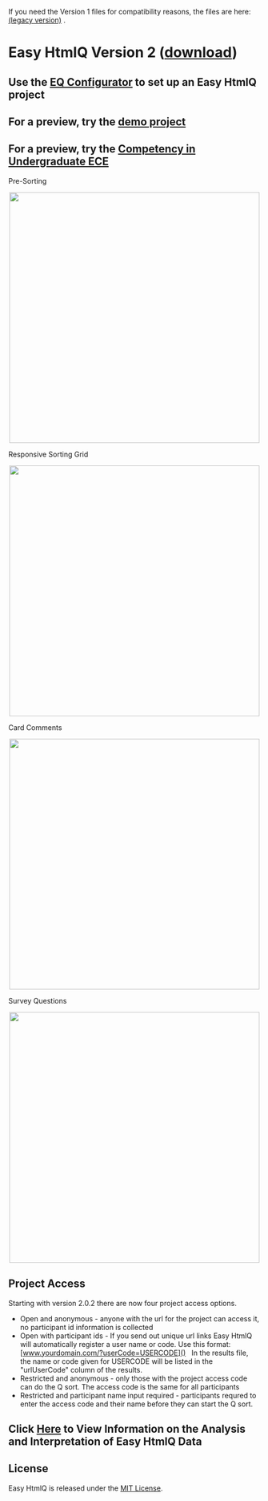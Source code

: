 If you need the Version 1 files for compatibility reasons, the files are here: [(legacy version)](https://github.com/shawnbanasick/easy-htmlq-legacy) . 


# Easy HtmlQ Version 2 ([download](https://github.com/shawnbanasick/easy-htmlq/archive/v2.0.2.zip))

## Use the [EQ Configurator](https://github.com/shawnbanasick/eq_configurator) to set up an Easy HtmlQ project

## For a preview, try the [demo project](https://shawnbanasick.github.io/easy-htmlq/#/)

## For a preview, try the [Competency in Undergraduate ECE](https://tiamole.github.io/easy-htmlq-2.0.3/easy-htmlq-2.0.3/#/)

Pre-Sorting
<p align="center">
<img src="https://github.com/shawnbanasick/easy-htmlq/blob/master/readme_assets/eq-presort.png" width="500" />
<p>
  
Responsive Sorting Grid
<p align="center">
<img src="https://github.com/shawnbanasick/easy-htmlq/raw/master/readme_assets/eq-soring.png" width="500" />
<p>
  

Card Comments
<p align="center">
<img src="https://github.com/shawnbanasick/easy-htmlq/blob/master/readme_assets/eq-card-comments.png" width="500" />
<p>
  
Survey Questions  
<p align="center">
<img src="https://github.com/shawnbanasick/easy-htmlq/blob/master/readme_assets/eq-survey.png" width="500" />
<p>

## Project Access 
Starting with version 2.0.2 there are now four project access options. 
* Open and anonymous - anyone with the url for the project can access it, no participant id information is collected
* Open with participant ids - If you send out unique url links Easy HtmlQ will automatically register a user name or code. Use this format: [www.yourdomain.com/?userCode=USERCODE]() &nbsp;&nbsp;In the results file, the name or code given for USERCODE will be listed in the "urlUserCode" column of the results. 
* Restricted and anonymous - only those with the project access code can do the Q sort. The access code is the same for all participants
* Restricted and participant name input required - participants requred to enter the access code and their name before they can start the Q sort.

## Click [Here](Analysis.md) to View Information on the Analysis and Interpretation of Easy HtmlQ Data



## License

Easy HtmlQ is released under the [MIT License](http://www.opensource.org/licenses/MIT).
